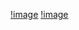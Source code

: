 [!image](/assignments/Activity/activityscreenshot.jpeg)
[!image](/assignments/Activity/Screenshot%202022-07-28%20215405.jpeg)
